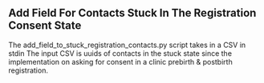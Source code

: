 Add Field For Contacts Stuck In The Registration Consent State
----------------------
The add_field_to_stuck_registration_contacts.py script takes in a CSV in stdin
The input CSV is uuids of contacts in the stuck state
since the implementation on asking for consent in a clinic prebirth & postbirth
registration.

